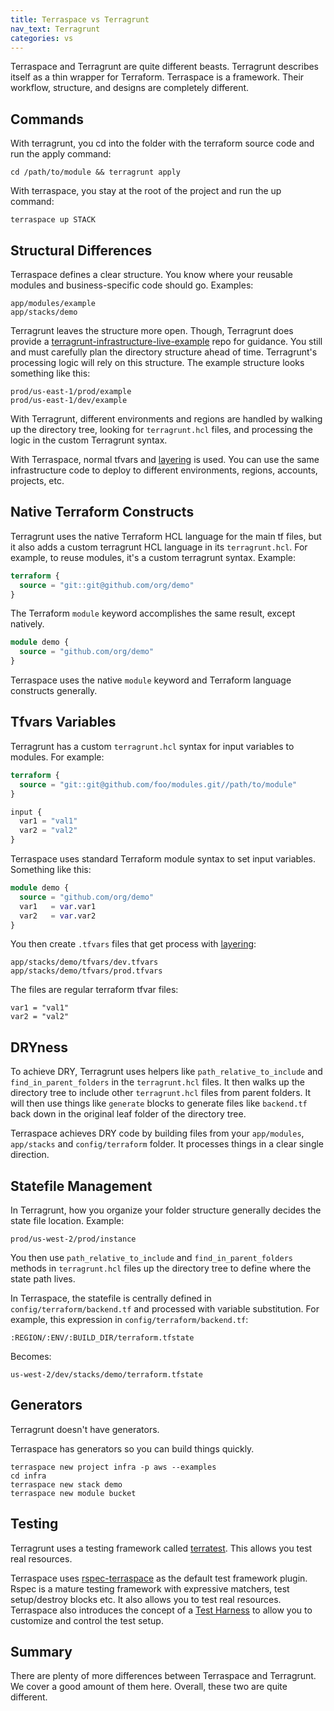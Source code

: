 ```yaml
---
title: Terraspace vs Terragrunt
nav_text: Terragrunt
categories: vs
---
```


Terraspace and Terragrunt are quite different beasts. Terragrunt describes itself as a thin wrapper for Terraform. Terraspace is a framework. Their workflow, structure, and designs are completely different.

## Commands

With terragrunt, you cd into the folder with the terraform source code and run the apply command:

    cd /path/to/module && terragrunt apply

With terraspace, you stay at the root of the project and run the up command:

    terraspace up STACK

## Structural Differences

Terraspace defines a clear structure. You know where your reusable modules and business-specific code should go.  Examples:

    app/modules/example
    app/stacks/demo

Terragrunt leaves the structure more open. Though, Terragrunt does provide a [terragrunt-infrastructure-live-example](https://github.com/gruntwork-io/terragrunt-infrastructure-live-example) repo for guidance. You still and must carefully plan the directory structure ahead of time. Terragrunt's processing logic will rely on this structure. The example structure looks something like this:

    prod/us-east-1/prod/example
    prod/us-east-1/dev/example

With Terragrunt, different environments and regions are handled by walking up the directory tree, looking for `terragrunt.hcl` files, and processing the logic in the custom Terragrunt syntax.

With Terraspace, normal tfvars and [layering](https://terraspace.cloud/docs/tfvars/full-layering/) is used. You can use the same infrastructure code to deploy to different environments, regions, accounts, projects, etc.

## Native Terraform Constructs

Terragrunt uses the native Terraform HCL language for the main tf files, but it also adds a custom terragrunt HCL language in its `terragrunt.hcl`.  For example, to reuse modules, it's a custom terragrunt syntax. Example:

```terraform
terraform {
  source = "git::git@github.com/org/demo"
}
```

The Terraform `module` keyword accomplishes the same result, except natively.

```terraform
module demo {
  source = "github.com/org/demo"
}
```

Terraspace uses the native `module` keyword and Terraform language constructs generally.

## Tfvars Variables

Terragrunt has a custom `terragrunt.hcl` syntax for input variables to modules. For example:

```terraform
terraform {
  source = "git::git@github.com/foo/modules.git//path/to/module"
}

input {
  var1 = "val1"
  var2 = "val2"
}
```

Terraspace uses standard Terraform module syntax to set input variables. Something like this:

```terraform
module demo {
  source = "github.com/org/demo"
  var1   = var.var1
  var2   = var.var2
}
```

You then create `.tfvars` files that get process with [layering](https://terraspace.cloud/docs/tfvars/layering/):

    app/stacks/demo/tfvars/dev.tfvars
    app/stacks/demo/tfvars/prod.tfvars

The files are regular terraform tfvar files:

    var1 = "val1"
    var2 = "val2"

## DRYness

To achieve DRY, Terragrunt uses helpers like `path_relative_to_include` and `find_in_parent_folders` in the `terragrunt.hcl` files. It then walks up the directory tree to include other `terragrunt.hcl` files from parent folders. It will then use things like `generate` blocks to generate files like `backend.tf` back down in the original leaf folder of the directory tree.

Terraspace achieves DRY code by building files from your `app/modules`, `app/stacks` and `config/terraform` folder. It processes things in a clear single direction.

## Statefile Management

In Terragrunt, how you organize your folder structure generally decides the state file location. Example:

    prod/us-west-2/prod/instance

You then use `path_relative_to_include` and `find_in_parent_folders` methods in `terragrunt.hcl` files up the directory tree to define where the state path lives.

In Terraspace, the statefile is centrally defined in `config/terraform/backend.tf` and processed with variable substitution. For example, this expression in `config/terraform/backend.tf`:

    :REGION/:ENV/:BUILD_DIR/terraform.tfstate

Becomes:

    us-west-2/dev/stacks/demo/terraform.tfstate

## Generators

Terragrunt doesn't have generators.

Terraspace has generators so you can build things quickly.

    terraspace new project infra -p aws --examples
    cd infra
    terraspace new stack demo
    terraspace new module bucket

## Testing

Terragrunt uses a testing framework called [terratest](https://terratest.gruntwork.io/).  This allows you test real resources.

Terraspace uses  [rspec-terraspace](https://github.com/boltops-tools/rspec-terraspace) as the default test framework plugin. Rspec is a mature testing framework with expressive matchers, test setup/destroy blocks etc. It also allows you to test real resources. Terraspace also introduces the concept of a [Test Harness](https://terraspace.cloud/docs/testing/test-harness/) to allow you to customize and control the test setup.

## Summary

There are plenty of more differences between Terraspace and Terragrunt. We cover a good amount of them here. Overall, these two are quite different.
